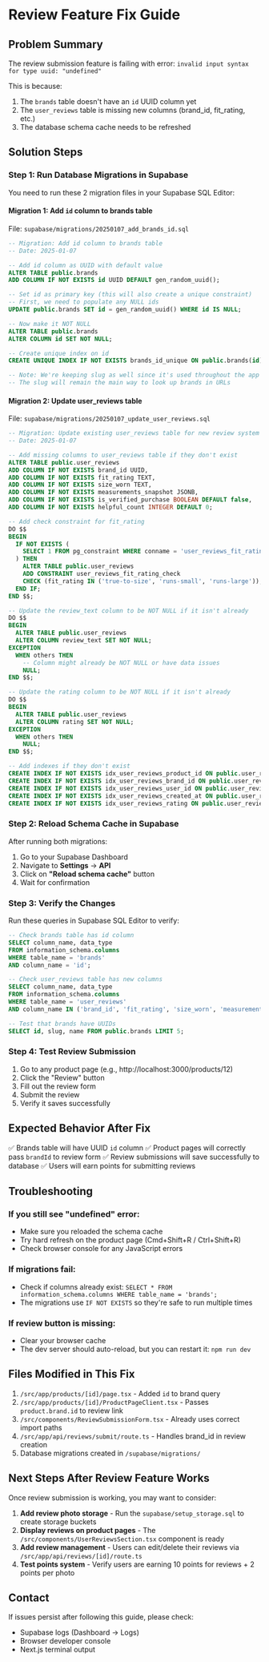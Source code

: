 # Review Feature Fix Guide

## Problem Summary
The review submission feature is failing with error: `invalid input syntax for type uuid: "undefined"`

This is because:
1. The `brands` table doesn't have an `id` UUID column yet
2. The `user_reviews` table is missing new columns (brand_id, fit_rating, etc.)
3. The database schema cache needs to be refreshed

## Solution Steps

### Step 1: Run Database Migrations in Supabase

You need to run these 2 migration files in your Supabase SQL Editor:

#### Migration 1: Add `id` column to brands table
File: `supabase/migrations/20250107_add_brands_id.sql`

```sql
-- Migration: Add id column to brands table
-- Date: 2025-01-07

-- Add id column as UUID with default value
ALTER TABLE public.brands
ADD COLUMN IF NOT EXISTS id UUID DEFAULT gen_random_uuid();

-- Set id as primary key (this will also create a unique constraint)
-- First, we need to populate any NULL ids
UPDATE public.brands SET id = gen_random_uuid() WHERE id IS NULL;

-- Now make it NOT NULL
ALTER TABLE public.brands
ALTER COLUMN id SET NOT NULL;

-- Create unique index on id
CREATE UNIQUE INDEX IF NOT EXISTS brands_id_unique ON public.brands(id);

-- Note: We're keeping slug as well since it's used throughout the app
-- The slug will remain the main way to look up brands in URLs
```

#### Migration 2: Update user_reviews table
File: `supabase/migrations/20250107_update_user_reviews.sql`

```sql
-- Migration: Update existing user_reviews table for new review system
-- Date: 2025-01-07

-- Add missing columns to user_reviews table if they don't exist
ALTER TABLE public.user_reviews
ADD COLUMN IF NOT EXISTS brand_id UUID,
ADD COLUMN IF NOT EXISTS fit_rating TEXT,
ADD COLUMN IF NOT EXISTS size_worn TEXT,
ADD COLUMN IF NOT EXISTS measurements_snapshot JSONB,
ADD COLUMN IF NOT EXISTS is_verified_purchase BOOLEAN DEFAULT false,
ADD COLUMN IF NOT EXISTS helpful_count INTEGER DEFAULT 0;

-- Add check constraint for fit_rating
DO $$
BEGIN
  IF NOT EXISTS (
    SELECT 1 FROM pg_constraint WHERE conname = 'user_reviews_fit_rating_check'
  ) THEN
    ALTER TABLE public.user_reviews
    ADD CONSTRAINT user_reviews_fit_rating_check
    CHECK (fit_rating IN ('true-to-size', 'runs-small', 'runs-large'));
  END IF;
END $$;

-- Update the review_text column to be NOT NULL if it isn't already
DO $$
BEGIN
  ALTER TABLE public.user_reviews
  ALTER COLUMN review_text SET NOT NULL;
EXCEPTION
  WHEN others THEN
    -- Column might already be NOT NULL or have data issues
    NULL;
END $$;

-- Update the rating column to be NOT NULL if it isn't already
DO $$
BEGIN
  ALTER TABLE public.user_reviews
  ALTER COLUMN rating SET NOT NULL;
EXCEPTION
  WHEN others THEN
    NULL;
END $$;

-- Add indexes if they don't exist
CREATE INDEX IF NOT EXISTS idx_user_reviews_product_id ON public.user_reviews(product_id);
CREATE INDEX IF NOT EXISTS idx_user_reviews_brand_id ON public.user_reviews(brand_id);
CREATE INDEX IF NOT EXISTS idx_user_reviews_user_id ON public.user_reviews(user_id);
CREATE INDEX IF NOT EXISTS idx_user_reviews_created_at ON public.user_reviews(created_at DESC);
CREATE INDEX IF NOT EXISTS idx_user_reviews_rating ON public.user_reviews(rating);
```

### Step 2: Reload Schema Cache in Supabase

After running both migrations:

1. Go to your Supabase Dashboard
2. Navigate to **Settings** → **API**
3. Click on **"Reload schema cache"** button
4. Wait for confirmation

### Step 3: Verify the Changes

Run these queries in Supabase SQL Editor to verify:

```sql
-- Check brands table has id column
SELECT column_name, data_type
FROM information_schema.columns
WHERE table_name = 'brands'
AND column_name = 'id';

-- Check user_reviews table has new columns
SELECT column_name, data_type
FROM information_schema.columns
WHERE table_name = 'user_reviews'
AND column_name IN ('brand_id', 'fit_rating', 'size_worn', 'measurements_snapshot', 'is_verified_purchase', 'helpful_count');

-- Test that brands have UUIDs
SELECT id, slug, name FROM public.brands LIMIT 5;
```

### Step 4: Test Review Submission

1. Go to any product page (e.g., http://localhost:3000/products/12)
2. Click the "Review" button
3. Fill out the review form
4. Submit the review
5. Verify it saves successfully

## Expected Behavior After Fix

✅ Brands table will have UUID `id` column
✅ Product pages will correctly pass `brandId` to review form
✅ Review submissions will save successfully to database
✅ Users will earn points for submitting reviews

## Troubleshooting

### If you still see "undefined" error:
- Make sure you reloaded the schema cache
- Try hard refresh on the product page (Cmd+Shift+R / Ctrl+Shift+R)
- Check browser console for any JavaScript errors

### If migrations fail:
- Check if columns already exist: `SELECT * FROM information_schema.columns WHERE table_name = 'brands';`
- The migrations use `IF NOT EXISTS` so they're safe to run multiple times

### If review button is missing:
- Clear your browser cache
- The dev server should auto-reload, but you can restart it: `npm run dev`

## Files Modified in This Fix

1. `/src/app/products/[id]/page.tsx` - Added `id` to brand query
2. `/src/app/products/[id]/ProductPageClient.tsx` - Passes `product.brand.id` to review link
3. `/src/components/ReviewSubmissionForm.tsx` - Already uses correct import paths
4. `/src/app/api/reviews/submit/route.ts` - Handles brand_id in review creation
5. Database migrations created in `/supabase/migrations/`

## Next Steps After Review Feature Works

Once review submission is working, you may want to consider:

1. **Add review photo storage** - Run the `supabase/setup_storage.sql` to create storage buckets
2. **Display reviews on product pages** - The `/src/components/UserReviewsSection.tsx` component is ready
3. **Add review management** - Users can edit/delete their reviews via `/src/app/api/reviews/[id]/route.ts`
4. **Test points system** - Verify users are earning 10 points for reviews + 2 points per photo

## Contact

If issues persist after following this guide, please check:
- Supabase logs (Dashboard → Logs)
- Browser developer console
- Next.js terminal output
